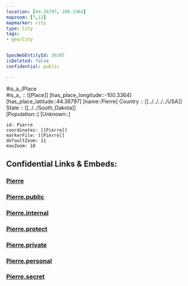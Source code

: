 ```yaml
---
location: [44.36797,-100.3364] 
mapzoom: [7,12] 
mapmarker: city 
type: City
tags:
- geo/City


SpocWebEntityId: 36107
isDeleted: false
confidential: public

---
```

#is_a_/Place  
#is_a_ :: [[Place]] 
[has_place_longitude::-100.3364] 
[has_place_latitude::44.36797] 
[name::Pierre] 
Country :: [[../../../../USA]]  
State :: [[../../South_Dakota]]  
[Population::] 
[Unknown::] 


```leaflet
id: Pierre
coordinates: [[Pierre]] 
markerFile: [[Pierre]] 
defaultZoom: 11 
maxZoom: 18
```


## Confidential Links & Embeds: 

### [Pierre](/_Standards/Earth/Continent/America~North/USA/USA~Central/South_Dakota/counties~South_Dakota/Hughes,County/cities~Hughes/Pierre.md) 

### [Pierre.public](/_public/Earth/Continent/America~North/USA/USA~Central/South_Dakota/counties~South_Dakota/Hughes,County/cities~Hughes/Pierre.public.md) 

### [Pierre.internal](/_internal/Earth/Continent/America~North/USA/USA~Central/South_Dakota/counties~South_Dakota/Hughes,County/cities~Hughes/Pierre.internal.md) 

### [Pierre.protect](/_protect/Earth/Continent/America~North/USA/USA~Central/South_Dakota/counties~South_Dakota/Hughes,County/cities~Hughes/Pierre.protect.md) 

### [Pierre.private](/_private/Earth/Continent/America~North/USA/USA~Central/South_Dakota/counties~South_Dakota/Hughes,County/cities~Hughes/Pierre.private.md) 

### [Pierre.personal](/_personal/Earth/Continent/America~North/USA/USA~Central/South_Dakota/counties~South_Dakota/Hughes,County/cities~Hughes/Pierre.personal.md) 

### [Pierre.secret](/_secret/Earth/Continent/America~North/USA/USA~Central/South_Dakota/counties~South_Dakota/Hughes,County/cities~Hughes/Pierre.secret.md)


